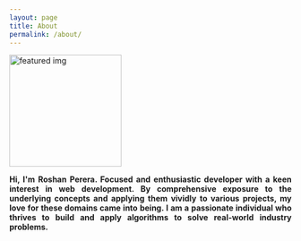 ```yaml
---
layout: page
title: About
permalink: /about/
---
```

<main class="grid-container">
    <article class="featured">
        <img class="center-block" src="https://avatars.githubusercontent.com/u/68834456?v=4" alt="featured img" width="200" height="200" role="img" />
        <div style="text-align: justify;">   
            <div id="test" onmousedown='return false;' onselectstart='return false;'>
                <p><b>Hi, I'm Roshan Perera. Focused and enthusiastic developer with a keen interest in web development. By comprehensive exposure to the underlying concepts and applying them vividly to various projects, my love for these domains came into being. I am a passionate individual who thrives to build and apply algorithms to solve real-world industry problems.</b></p>
            </div>
        </div>
    </article>
</main>

<script src="/js/jquery.min.js"></script>
<link rel="stylesheet" type="text/css" href="/css/styles.css"/>
